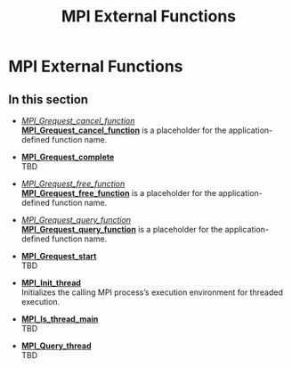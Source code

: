 ﻿---
title: MPI External Functions
TOCTitle: MPI External Functions
ms:assetid: 0E55F7D2-5379-44CF-B9DB-A0DC98723C79
ms:mtpsurl: https://msdn.microsoft.com/en-us/library/Dn473302(v=VS.85)
ms:contentKeyID: 59360848
ms.date: 03/28/2018
mtps_version: v=VS.85
---

# MPI External Functions

## In this section

  - [*MPI\_Grequest\_cancel\_function*](mpi-grequest-cancel-function-callback-function.md)  
    [**MPI\_Grequest\_cancel\_function**](mpi-grequest-cancel-function-callback-function.md) is a placeholder for the application-defined function name.

  - [**MPI\_Grequest\_complete**](mpi-grequest-complete-function.md)  
    TBD

  - [*MPI\_Grequest\_free\_function*](mpi-grequest-free-function-callback-function.md)  
    [**MPI\_Grequest\_free\_function**](mpi-grequest-free-function-callback-function.md) is a placeholder for the application-defined function name.

  - [*MPI\_Grequest\_query\_function*](mpi-grequest-query-function-callback-function.md)  
    [**MPI\_Grequest\_query\_function**](mpi-grequest-query-function-callback-function.md) is a placeholder for the application-defined function name.

  - [**MPI\_Grequest\_start**](mpi-grequest-start-function.md)  
    TBD

  - [**MPI\_Init\_thread**](mpi-init-thread-function.md)  
    Initializes the calling MPI process’s execution environment for threaded execution.

  - [**MPI\_Is\_thread\_main**](mpi-is-thread-main-function.md)  
    TBD

  - [**MPI\_Query\_thread**](mpi-query-thread-function.md)  
    TBD

